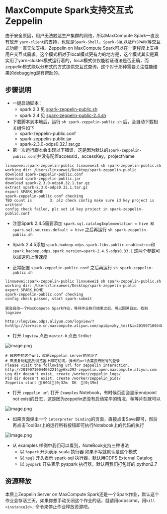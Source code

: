# MaxCompute Spark支持交互式Zeppelin
由于安全原因，用户无法触达生产集群的网络，所以MaxCompute Spark一直没有放开 `yarn-client`的支持，也就是`Spark-Shell`，`Spark-SQL`以及`PYSPARK`等交互式功能一直无法支持。Zeppelin on MaxCompute Spark可以在一定程度上支持用户交互式需求。这个模式相对于local模式更有力的地方是，这个模式其实是真实用了yarn-cluster模式运行着的，local模式仅仅能验证语法是否正确，而zeppelin模式能以分布式的方式提供交互式查询，这个对于那种需要关注性能结果的debugging是有帮助的。

##  步骤说明

*  一键启动脚本：
    * spark 2.3 见 [spark-zeppelin-public.sh](https://odps-repo.oss-cn-hangzhou.aliyuncs.com/spark-zeppelin-public/spark-zeppelin-public.sh)
    * spark 2.4 见 [spark-zeppelin-public-2.4.sh](https://odps-repo.oss-cn-hangzhou.aliyuncs.com/spark-zeppelin-public/spark-zeppelin-public-2.4.sh)
* 下载脚本到本地后，运行 `sh spark-zeppelin-public.sh` 后，会自动下载相关组件如下
    * spark-zeppelin-public.conf
    * spark-zeppelin-public.jar
    * spark-2.3.0-odps0.32.1.tar.gz
* 第一次运行脚本会出现以下错误，这是因为默认的`spark-zeppelin-public.conf`并没有配置accessId，accessKey，projectName

```
linxuewei:spark-zeppelin-public linxuewei$ sh spark-zeppelin-public.sh 
working dir: /Users/linxuewei/Desktop/spark-zeppelin-public
download spark-zeppelin-public.conf
download spark-zeppelin-public.jar
download spark-2.3.0-odps0.32.1.tar.gz
extract spark-2.3.0-odps0.32.1.tar.gz
export SPARK_HOME
spark-zeppelin-public.conf checking
TBD count is        3, plz check config make sure id key project is written!
config check failed, plz set id key project in spark-zeppelin-public.conf
```

* 注意Spark 2.4.5需要添加 `spark.sql.catalogImplementation = hive 和 spark.sql.sources.default = hive` 之后再运行 `sh spark-zeppelin-public.sh` 
* Spark 2.4.5添加 `spark.hadoop.odps.spark.libs.public.enable=true`和`spark.hadoop.odps.spark.version=spark-2.4.5-odps0.33.1` 这两个参数可以加速包上传速度

* 正常配置 `spark-zeppelin-public.conf` 之后再运行 `sh spark-zeppelin-public.sh` 

```
linxuewei:spark-zeppelin-public linxuewei$ sh spark-zeppelin-public.sh 
working dir: /Users/linxuewei/Desktop/spark-zeppelin-public
export SPARK_HOME
spark-zeppelin-public.conf checking
config check passed, start spark-submit

就会启动一个MaxCompute Spark作业，等待作业执行结束之后，可以回溯日志，找到logview

http://logview.odps.aliyun.com/logview/?h=http://service.cn.maxcompute.aliyun.com/api&p=zky_test&i=20190710044052214gy6kc292&token=eXN6eFlsNmQzOFV4dUIzVEVndm9KQUtVSlVNPSxPRFBTX09CTzpwNF8yNDcwNjM5MjQ1NDg0NDc5NzksMTU2Mjk5Mjg1Mix7IlN0YXRlbWVudCI6W3siQWN0aW9uIjpbIm9kcHM6UmVhZCJdLCJFZmZlY3QiOiJBbGxvdyIsIlJlc291cmNlIjpbImFjczpvZHBzOio6cHJvamVjdHMvemt5X3Rlc3QvaW5zdGFuY2VzLzIwMTkwNzEwMDQ0MDUyMjE0Z3k2a2MyOTIiXX1dLCJWZXJzaW9uIjoiMSJ9
```

* 打开 `logview` 点击 `master-0` 点击 `StdOut`

 ![image.png](https://ata2-img.cn-hangzhou.oss-pub.aliyun-inc.com/425b961b2b3074622b41068e9a78409f.png)

```
# 日志中的这个url，就是zeppelin server的地址了
# 直接复制粘贴到浏览器上即可访问，弹出的url会需要云账号的登录
Please visit the following url for zeppelin interaction.
http://20190710044052214gy6kc292-zeppelin.open.maxcompute.aliyun.com
Log dir doesn't exist, create /worker/zeppelin_logs/
Pid dir doesn't exist, create /worker/zeppelin_pids/
Zeppelin start [60G[[0;32m  OK  [0;39m]
```

* 打开 `zeppelin url` 打开 `Examples` Notebook，有时候页面会显示endpoint not exist的日志，这是因为zeppelin还没有启动完毕的情况，稍等片刻就可以

![image.png](https://ata2-img.cn-hangzhou.oss-pub.aliyun-inc.com/9f3c2496ba6f0d1cb827e5a6b81ee44a.png)

* 如果页面弹出一个 `interpreter binding`的页面，直接点击Save即可，然后再点击ToolBar上的运行所有按钮即可执行Notebook上的代码的执行

![image.png](https://ata2-img.cn-hangzhou.oss-pub.aliyun-inc.com/b9b8404f9bcd49e9464074e9860c2272.png)

* 从 examples 样例中我们可以看到，NoteBook支持三种语法
    * 以 `%spark` 开头表示 scala 执行器 如果不写就默认是这个模式
    * 以 `%sql` 开头表示 spark-sql 执行器，默认用ODPS External Catalog
    * 以 `pyspark` 开头表示 pyspark 执行器，默认用我们打包好的 python2.7

## 资源释放

本质上Zeppelin Server on MaxCompute Spark还是一个Spark作业，默认这个作业会存活三天，如果你想手动关闭这个作业的话，就请用odpscmd，用`kill <instanceId>;` 命令来停止作业释放资源吧。